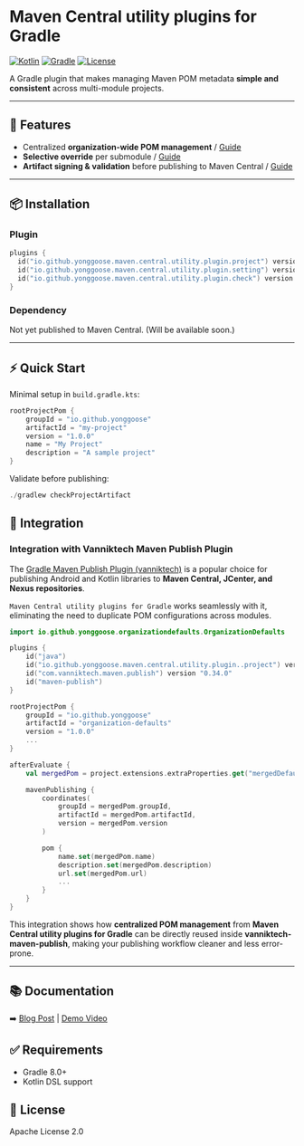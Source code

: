 # Maven Central utility plugins for Gradle

[![Kotlin](https://img.shields.io/badge/Kotlin-2.0.21-blue.svg)](https://kotlinlang.org/)
[![Gradle](https://img.shields.io/badge/Gradle-8.0%2B-blue.svg)](https://gradle.org/)
[![License](https://img.shields.io/badge/License-Apache--2.0-green.svg)](https://opensource.org/licenses/Apache-2.0)

A Gradle plugin that makes managing Maven POM metadata **simple and consistent** across multi-module projects.  

---

## 🚀 Features
- Centralized **organization-wide POM management** / [Guide](docs/centralized-pom-management.md)
- **Selective override** per submodule / [Guide](docs/selective-override.md)
- **Artifact signing & validation** before publishing to Maven Central / [Guide](docs/artifact-validation.md)

---

## 📦 Installation

### Plugin

```kotlin
plugins {
  id("io.github.yonggoose.maven.central.utility.plugin.project") version "0.1.7" // Gradle plugin to apply organization-wide defaults to projects.
  id("io.github.yonggoose.maven.central.utility.plugin.setting") version "0.1.7" // Gradle plugin to apply organization-wide defaults to settings.
  id("io.github.yonggoose.maven.central.utility.plugin.check") version "0.1.7" // Gradle plugin to check artifacts.
}
```

### Dependency
Not yet published to Maven Central. (Will be available soon.)

---
## ⚡ Quick Start
Minimal setup in `build.gradle.kts`:
```kotlin
rootProjectPom {
    groupId = "io.github.yonggoose"
    artifactId = "my-project"
    version = "1.0.0"
    name = "My Project"
    description = "A sample project"
}
```

Validate before publishing:
```kotlin
./gradlew checkProjectArtifact
```

## 🔗 Integration

### Integration with Vanniktech Maven Publish Plugin

The [Gradle Maven Publish Plugin (vanniktech)](https://github.com/vanniktech/gradle-maven-publish-plugin) is a popular choice for publishing Android and Kotlin libraries to **Maven Central, JCenter, and Nexus repositories**.

`Maven Central utility plugins for Gradle` works seamlessly with it, eliminating the need to duplicate POM configurations across modules.

```kotlin
import io.github.yonggoose.organizationdefaults.OrganizationDefaults

plugins {
    id("java")
    id("io.github.yonggoose.maven.central.utility.plugin..project") version "0.1.6"
    id("com.vanniktech.maven.publish") version "0.34.0"
    id("maven-publish")
}

rootProjectPom {
    groupId = "io.github.yonggoose"
    artifactId = "organization-defaults"
    version = "1.0.0"
    ...
}

afterEvaluate {
    val mergedPom = project.extensions.extraProperties.get("mergedDefaults") as OrganizationDefaults

    mavenPublishing {
        coordinates(
            groupId = mergedPom.groupId,
            artifactId = mergedPom.artifactId,
            version = mergedPom.version
        )

        pom {
            name.set(mergedPom.name)
            description.set(mergedPom.description)
            url.set(mergedPom.url)
            ...
        }
    }
}
```

This integration shows how **centralized POM management** from **Maven Central utility plugins for Gradle**
can be directly reused inside **vanniktech-maven-publish**,
making your publishing workflow cleaner and less error-prone.

---

## 📚 Documentation
➡️ [Blog Post](https://dev.to/gradle-community/centralized-pom-configuration-management-with-kotlin-pom-gradle-1kap) | [Demo Video](https://drive.google.com/file/d/1McNXyBdIQpEPqTn2ZRjnYJ4E8JNwHMZE/view)

## ✅ Requirements
- Gradle 8.0+
- Kotlin DSL support

## 📄 License
Apache License 2.0